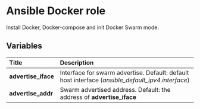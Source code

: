# Ansible Docker role
Install Docker, Docker-compose and init Docker Swarm mode.

## Variables
| Title | Description |
| :---  | :---        |
| **advertise_iface** | Interface for swarm advertise. Default: default host interface (*ansible_default_ipv4.interface*)
| **advertise_addr** | Swarm advertised address. Default: the address of **advertise_iface**
